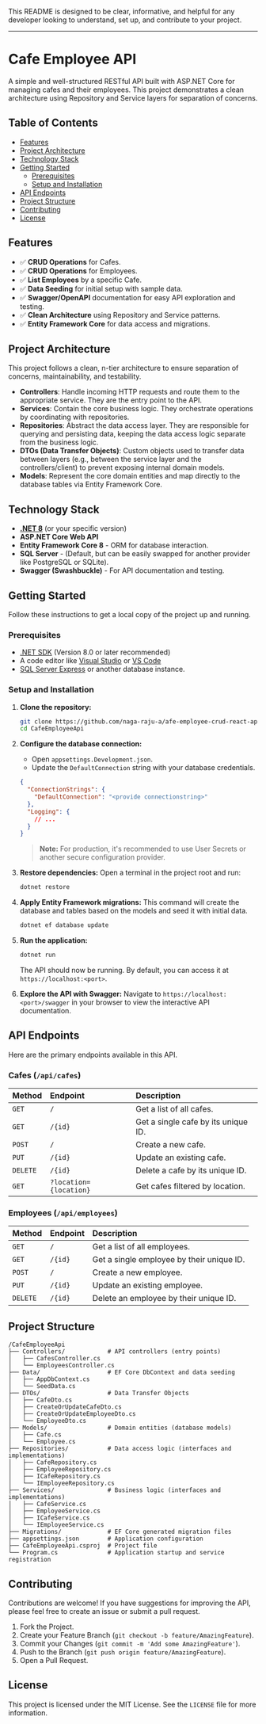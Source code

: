 This README is designed to be clear, informative, and helpful for any developer looking to understand, set up, and contribute to your project.

---

# Cafe Employee API

A simple and well-structured RESTful API built with ASP.NET Core for managing cafes and their employees. This project demonstrates a clean architecture using Repository and Service layers for separation of concerns.

## Table of Contents

- [Features](#features)
- [Project Architecture](#project-architecture)
- [Technology Stack](#technology-stack)
- [Getting Started](#getting-started)
  - [Prerequisites](#prerequisites)
  - [Setup and Installation](#setup-and-installation)
- [API Endpoints](#api-endpoints)
- [Project Structure](#project-structure)
- [Contributing](#contributing)
- [License](#license)

## Features

- ✅ **CRUD Operations** for Cafes.
- ✅ **CRUD Operations** for Employees.
- ✅ **List Employees** by a specific Cafe.
- ✅ **Data Seeding** for initial setup with sample data.
- ✅ **Swagger/OpenAPI** documentation for easy API exploration and testing.
- ✅ **Clean Architecture** using Repository and Service patterns.
- ✅ **Entity Framework Core** for data access and migrations.

## Project Architecture

This project follows a clean, n-tier architecture to ensure separation of concerns, maintainability, and testability.

- **Controllers**: Handle incoming HTTP requests and route them to the appropriate service. They are the entry point to the API.
- **Services**: Contain the core business logic. They orchestrate operations by coordinating with repositories.
- **Repositories**: Abstract the data access layer. They are responsible for querying and persisting data, keeping the data access logic separate from the business logic.
- **DTOs (Data Transfer Objects)**: Custom objects used to transfer data between layers (e.g., between the service layer and the controllers/client) to prevent exposing internal domain models.
- **Models**: Represent the core domain entities and map directly to the database tables via Entity Framework Core.

## Technology Stack

- **[.NET 8](https://dotnet.microsoft.com/en-us/download/dotnet/8.0)** (or your specific version)
- **ASP.NET Core Web API**
- **Entity Framework Core 8** - ORM for database interaction.
- **SQL Server** - (Default, but can be easily swapped for another provider like PostgreSQL or SQLite).
- **Swagger (Swashbuckle)** - For API documentation and testing.

## Getting Started

Follow these instructions to get a local copy of the project up and running.

### Prerequisites

- [.NET SDK](https://dotnet.microsoft.com/download) (Version 8.0 or later recommended)
- A code editor like [Visual Studio](https://visualstudio.microsoft.com/) or [VS Code](https://code.visualstudio.com/)
- [SQL Server Express](https://www.microsoft.com/en-us/sql-server/sql-server-downloads) or another database instance.

### Setup and Installation

1.  **Clone the repository:**
    ```sh
    git clone https://github.com/naga-raju-a/afe-employee-crud-react-app.git
    cd CafeEmployeeApi
    ```

2.  **Configure the database connection:**
    - Open `appsettings.Development.json`.
    - Update the `DefaultConnection` string with your database credentials.

    ```json
    {
      "ConnectionStrings": {
        "DefaultConnection": "<provide connectionstring>"
      },
      "Logging": {
        // ...
      }
    }
    ```
    > **Note:** For production, it's recommended to use User Secrets or another secure configuration provider.

3.  **Restore dependencies:**
    Open a terminal in the project root and run:
    ```sh
    dotnet restore
    ```

4.  **Apply Entity Framework migrations:**
    This command will create the database and tables based on the models and seed it with initial data.
    ```sh
    dotnet ef database update
    ```

5.  **Run the application:**
    ```sh
    dotnet run
    ```
    The API should now be running. By default, you can access it at `https://localhost:<port>`.

6.  **Explore the API with Swagger:**
    Navigate to `https://localhost:<port>/swagger` in your browser to view the interactive API documentation.

## API Endpoints

Here are the primary endpoints available in this API.

### Cafes (`/api/cafes`)

| Method | Endpoint                    | Description                                  |
| :----- | :-------------------------- | :------------------------------------------- |
| `GET`  | `/`                         | Get a list of all cafes.                     |
| `GET`  | `/{id}`                     | Get a single cafe by its unique ID.          |
| `POST` | `/`                         | Create a new cafe.                           |
| `PUT`  | `/{id}`                     | Update an existing cafe.                     |
| `DELETE`| `/{id}`                     | Delete a cafe by its unique ID.              |
| `GET`  | `?location={location}`      | Get cafes filtered by location.              |

### Employees (`/api/employees`)

| Method | Endpoint         | Description                                    |
| :----- | :--------------- | :--------------------------------------------- |
| `GET`  | `/`              | Get a list of all employees.                   |
| `GET`  | `/{id}`          | Get a single employee by their unique ID.      |
| `POST` | `/`              | Create a new employee.                         |
| `PUT`  | `/{id}`          | Update an existing employee.                   |
| `DELETE`| `/{id}`          | Delete an employee by their unique ID.         |

## Project Structure

```
/CafeEmployeeApi
├── Controllers/            # API controllers (entry points)
│   ├── CafesController.cs
│   └── EmployeesController.cs
├── Data/                   # EF Core DbContext and data seeding
│   ├── AppDbContext.cs
│   └── SeedData.cs
├── DTOs/                   # Data Transfer Objects
│   ├── CafeDto.cs
│   ├── CreateOrUpdateCafeDto.cs
│   ├── CreateOrUpdateEmployeeDto.cs
│   └── EmployeeDto.cs
├── Models/                 # Domain entities (database models)
│   ├── Cafe.cs
│   └── Employee.cs
├── Repositories/           # Data access logic (interfaces and implementations)
│   ├── CafeRepository.cs
│   ├── EmployeeRepository.cs
│   ├── ICafeRepository.cs
│   └── IEmployeeRepository.cs
├── Services/               # Business logic (interfaces and implementations)
│   ├── CafeService.cs
│   ├── EmployeeService.cs
│   ├── ICafeService.cs
│   └── IEmployeeService.cs
├── Migrations/             # EF Core generated migration files
├── appsettings.json        # Application configuration
├── CafeEmployeeApi.csproj  # Project file
└── Program.cs              # Application startup and service registration
```

## Contributing

Contributions are welcome! If you have suggestions for improving the API, please feel free to create an issue or submit a pull request.

1.  Fork the Project.
2.  Create your Feature Branch (`git checkout -b feature/AmazingFeature`).
3.  Commit your Changes (`git commit -m 'Add some AmazingFeature'`).
4.  Push to the Branch (`git push origin feature/AmazingFeature`).
5.  Open a Pull Request.

## License

This project is licensed under the MIT License. See the `LICENSE` file for more information.
